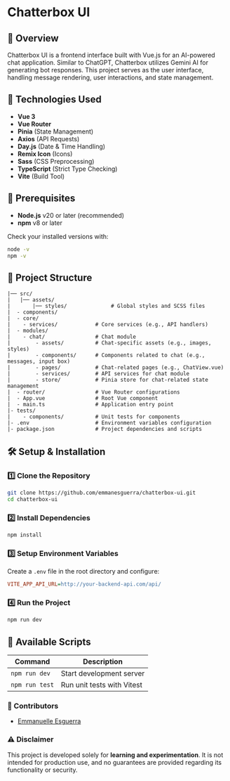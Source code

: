 # Chatterbox UI

## 📌 Overview
Chatterbox UI is a frontend interface built with Vue.js for an AI-powered chat application. Similar to ChatGPT, Chatterbox utilizes Gemini AI for generating bot responses. This project serves as the user interface, handling message rendering, user interactions, and state management.

## 🚀 Technologies Used
- **Vue 3**
- **Vue Router**
- **Pinia** (State Management)
- **Axios** (API Requests)
- **Day.js** (Date & Time Handling)
- **Remix Icon** (Icons)
- **Sass** (CSS Preprocessing)
- **TypeScript** (Strict Type Checking)
- **Vite** (Build Tool)

## 📌 Prerequisites
- **Node.js** v20 or later (recommended)
- **npm** v8 or later

Check your installed versions with:
```sh
node -v
npm -v
```

## 📂 Project Structure
```plaintext
|── src/
|   |── assets/
|       |── styles/              # Global styles and SCSS files
|  - components/            
|  - core/
|    - services/            # Core services (e.g., API handlers)
|  - modules/
|    - chat/                # Chat module
|        - assets/          # Chat-specific assets (e.g., images, styles)
|        - components/      # Components related to chat (e.g., messages, input box)
|        - pages/           # Chat-related pages (e.g., ChatView.vue)
|        - services/        # API services for chat module
|        - store/           # Pinia store for chat-related state management
|  - router/                # Vue Router configurations
|  - App.vue                # Root Vue component
|  - main.ts                # Application entry point
|- tests/
|    - components/          # Unit tests for components
|- .env                     # Environment variables configuration
|- package.json             # Project dependencies and scripts
```

## 🛠️ Setup & Installation
### 1️⃣ Clone the Repository
```sh
git clone https://github.com/emmanesguerra/chatterbox-ui.git
cd chatterbox-ui
```

### 2️⃣ Install Dependencies
```sh
npm install
```

### 3️⃣ Setup Environment Variables  
Create a `.env` file in the root directory and configure:
```ini
VITE_APP_API_URL=http://your-backend-api.com/api/
```

### 4️⃣ Run the Project
```sh
npm run dev
```

## 📜 Available Scripts
| Command               | Description                   |
|-----------------------|-------------------------------|
| `npm run dev`         | Start development server      |
| `npm run test`        | Run unit tests with Vitest    |

### 👥 Contributors
- [Emmanuelle Esguerra](https://github.com/emmanesguerra)

### ⚠️ Disclaimer  
This project is developed solely for **learning and experimentation**. It is not intended for production use, and no guarantees are provided regarding its functionality or security.